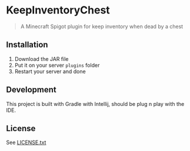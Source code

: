 # KeepInventoryChest

> A Minecraft Spigot plugin for keep inventory when dead by a chest

## Installation

1. Download the JAR file
2. Put it on your server `plugins` folder
3. Restart your server and done

## Development

This project is built with Gradle with Intellij, should be plug n play with the IDE.

## License

See [LICENSE.txt](/LICENSE.txt)